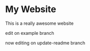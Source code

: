 # My Website

This is a really awesome website

edit on example branch

now editing on update-readme branch
